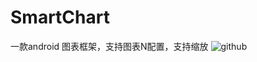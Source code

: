 # SmartChart
一款android 图表框架，支持图表N配置，支持缩放
![github](https://github.com/huangyanbin/SmartChart/blob/master/gifeditor_20170930_170556.gif)
